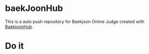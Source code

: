 # baekJoonHub
This is a auto push repository for Baekjoon Online Judge created with [BaekjoonHub](https://github.com/BaekjoonHub/BaekjoonHub).


# Do it
